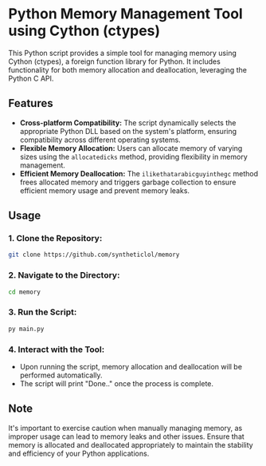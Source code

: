 # Python Memory Management Tool using Cython (ctypes)

This Python script provides a simple tool for managing memory using Cython (ctypes), a foreign function library for Python. It includes functionality for both memory allocation and deallocation, leveraging the Python C API.

## Features

- **Cross-platform Compatibility:** The script dynamically selects the appropriate Python DLL based on the system's platform, ensuring compatibility across different operating systems.
- **Flexible Memory Allocation:** Users can allocate memory of varying sizes using the `allocatedicks` method, providing flexibility in memory management.
- **Efficient Memory Deallocation:** The `ilikethatarabicguyinthegc` method frees allocated memory and triggers garbage collection to ensure efficient memory usage and prevent memory leaks.

## Usage

### 1. Clone the Repository:
```bash
git clone https://github.com/syntheticlol/memory
```
### 2. Navigate to the Directory:
```bash
cd memory
```
### 3. Run the Script:
```bash
py main.py
```
### 4. Interact with the Tool:

- Upon running the script, memory allocation and deallocation will be performed automatically.
- The script will print "Done.." once the process is complete.

## Note

It's important to exercise caution when manually managing memory, as improper usage can lead to memory leaks and other issues. Ensure that memory is allocated and deallocated appropriately to maintain the stability and efficiency of your Python applications.
